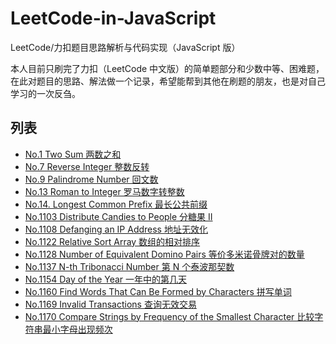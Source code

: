 # LeetCode-in-JavaScript
LeetCode/力扣题目思路解析与代码实现（JavaScript 版）

本人目前只刷完了力扣（LeetCode 中文版）的简单题部分和少数中等、困难题，在此对题目的思路、解法做一个记录，希望能帮到其他在刷题的朋友，也是对自己学习的一次反刍。

## 列表
* [No.1 Two Sum 两数之和](./no_0001.md)
* [No.7 Reverse Integer 整数反转](./no_0007.md)
* [No.9 Palindrome Number 回文数](./no_0009.md)
* [No.13 Roman to Integer 罗马数字转整数](./no_0013.md)
* [No.14. Longest Common Prefix 最长公共前缀](./no_0014.md)
* [No.1103 Distribute Candies to People 分糖果 II](./no_1103.md)
* [No.1108 Defanging an IP Address 地址无效化](./no_1108.md)
* [No.1122 Relative Sort Array 数组的相对排序](./no_1122.md)
* [No.1128 Number of Equivalent Domino Pairs 等价多米诺骨牌对的数量](./no_1128.md)
* [No.1137 N-th Tribonacci Number 第 N 个泰波那契数](./no_1137.md)
* [No.1154 Day of the Year 一年中的第几天](./no_1154.md)
* [No.1160 Find Words That Can Be Formed by Characters 拼写单词](./no_1160.md)
* [No.1169 Invalid Transactions 查询无效交易](./no_1169.md)
* [No.1170 Compare Strings by Frequency of the Smallest Character 比较字符串最小字母出现频次](./no_1170.md)